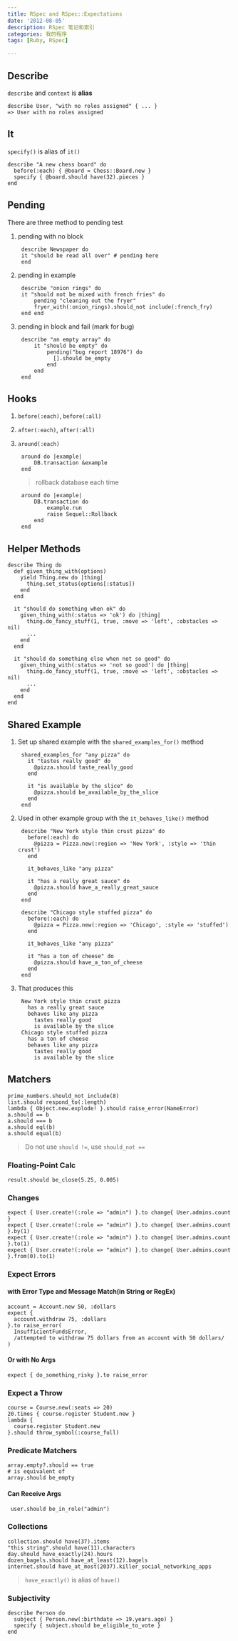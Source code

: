 ```yaml
---
title: RSpec and RSpec::Expectations
date: '2012-08-05'
description: RSpec 笔记和索引
categories: 我的程序
tags: [Ruby, RSpec]

---
```


## Describe
`describe` and `context` is **alias**

    describe User, "with no roles assigned" { ... } 
    => User with no roles assigned

## It
`specify()` is alias of `it()`

    describe "A new chess board" do
      before(:each) { @board = Chess::Board.new }
      specify { @board.should have(32).pieces }
    end

## Pending

There are three method to pending test

1. pending with no block

        describe Newspaper do
        it "should be read all over" # pending here
        end

1. pending in example

        describe "onion rings" do
        it "should not be mixed with french fries" do
            pending "cleaning out the fryer"
            fryer_with(:onion_rings).should_not include(:french_fry)
        end end

1. pending in block and fail (mark for bug)

        describe "an empty array" do
            it "should be empty" do
                pending("bug report 18976") do
                  [].should be_empty
                end
            end
        end

## Hooks

1. `before(:each)`, `before(:all)`
1. `after(:each)`, `after(:all)`
1. `around(:each)`

        around do |example|
            DB.transaction &example
        end

    > rollback database each time

        around do |example|
            DB.transaction do
                example.run
                raise Sequel::Rollback
            end
        end

## Helper Methods

    describe Thing do
      def given_thing_with(options)
        yield Thing.new do |thing|
          thing.set_status(options[:status])
        end
      end

      it "should do something when ok" do
        given_thing_with(:status => 'ok') do |thing|
          thing.do_fancy_stuff(1, true, :move => 'left', :obstacles => nil)
          ...
        end
      end

      it "should do something else when not so good" do
        given_thing_with(:status => 'not so good') do |thing|
          thing.do_fancy_stuff(1, true, :move => 'left', :obstacles => nil)
          ...
        end
      end
    end

## Shared Example

1. Set up shared example with the `shared_examples_for()` method

        shared_examples_for "any pizza" do
          it "tastes really good" do
            @pizza.should taste_really_good
          end

          it "is available by the slice" do
            @pizza.should be_available_by_the_slice
          end
        end

1. Used in other example group with the `it_behaves_like()` method

        describe "New York style thin crust pizza" do
          before(:each) do
            @pizza = Pizza.new(:region => 'New York', :style => 'thin crust')
          end

          it_behaves_like "any pizza"

          it "has a really great sauce" do
            @pizza.should have_a_really_great_sauce
          end
        end

        describe "Chicago style stuffed pizza" do
          before(:each) do
            @pizza = Pizza.new(:region => 'Chicago', :style => 'stuffed')
          end

          it_behaves_like "any pizza"

          it "has a ton of cheese" do
            @pizza.should have_a_ton_of_cheese
          end
        end

1. That produces this

        New York style thin crust pizza
          has a really great sauce
          behaves like any pizza
            tastes really good
            is available by the slice
        Chicago style stuffed pizza
          has a ton of cheese
          behaves like any pizza
            tastes really good
            is available by the slice

## Matchers

    prime_numbers.should_not include(8)
    list.should respond_to(:length)
    lambda { Object.new.explode! }.should raise_error(NameError)
    a.should == b
    a.should === b
    a.should eql(b)
    a.should equal(b)

> Do not use `should !=`, use `should_not ==`

### Floating-Point Calc

    result.should be_close(5.25, 0.005)

### Changes

    expect { User.create!(:role => "admin") }.to change{ User.admins.count }
    expect { User.create!(:role => "admin") }.to change{ User.admins.count }.by(1)
    expect { User.create!(:role => "admin") }.to change{ User.admins.count }.to(1)
    expect { User.create!(:role => "admin") }.to change{ User.admins.count }.from(0).to(1)

### Expect Errors

#### with Error Type and Message Match(in String or RegEx)

    account = Account.new 50, :dollars
    expect {
      account.withdraw 75, :dollars
    }.to raise_error(
      InsufficientFundsError,
      /attempted to withdraw 75 dollars from an account with 50 dollars/
    )

#### Or with No Args

    expect { do_something_risky }.to raise_error

### Expect a Throw

    course = Course.new(:seats => 20)
    20.times { course.register Student.new }
    lambda {
      course.register Student.new
    }.should throw_symbol(:course_full)

### Predicate Matchers

    array.empty?.should == true
    # is equivalent of
    array.should be_empty

#### Can Receive Args

     user.should be_in_role("admin")

### Collections

    collection.should have(37).items
    "this string".should have(11).characters
    day.should have_exactly(24).hours
    dozen_bagels.should have_at_least(12).bagels
    internet.should have_at_most(2037).killer_social_networking_apps

> `have_exactly()` is alias of `have()`

### Subjectivity

    describe Person do
      subject { Person.new(:birthdate => 19.years.ago) }
      specify { subject.should be_eligible_to_vote }
    end
